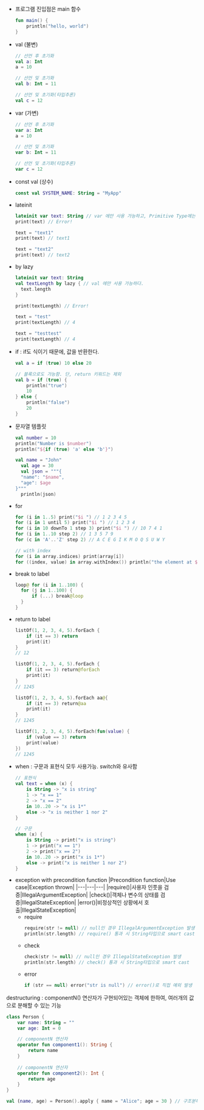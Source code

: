 - 프로그램 진입점은 main 함수
  ```kotlin
  fun main() {
      println("hello, world")
  }
  ```
- val (불변)
  ```kotlin
  // 선언 후 초기화
  val a: Int
  a = 10

  // 선언 및 초기화
  val b: Int = 11

  // 선언 및 초기화(타입추론)
  val c = 12
  ```
- var (가변)
  ```kotlin
  // 선언 후 초기화
  var a: Int
  a = 10

  // 선언 및 초기화
  var b: Int = 11

  // 선언 및 초기화(타입추론)
  var c = 12
  ```
- const val (상수)
  ```kotlin
  const val SYSTEM_NAME: String = "MyApp"
  ```
- lateinit
  ```kotlin
  lateinit var text: String // var 에만 사용 가능하고, Primitive Type에는 사용할 수 없다
  print(text) // Error!

  text = "text1"
  print(text) // text1

  text = "text2"
  print(text) // text2
  ```
- by lazy
  ```kotlin
  lateinit var text: String
  val textLength by lazy { // val 에만 사용 가능하다.
    text.length
  }

  print(textLength) // Error!

  text = "test"
  print(textLength) // 4

  text = "testtest"
  print(textLength) // 4
  ```
- if : if도 식이기 때문에, 값을 반환한다.  
  ```kotlin
  val a = if (true) 10 else 20

  // 블록으로도 가능함. 단, return 키워드는 제외
  val b = if (true) {
      println("true")
      10
  } else {
      println("false")
      20
  }
  ```
- 문자열 템플릿
  ```kotlin
  val number = 10
  println("Number is $number")
  println("${if (true) 'a' else 'b'}")
  
  val name = "John"
    val age = 30
    val json = """{
    "name": "$name",
    "age": $age
  }"""
    println(json)
  ```
- for
  ```kotlin
  for (i in 1..5) print("$i ") // 1 2 3 4 5
  for (i in 1 until 5) print("$i ") // 1 2 3 4
  for (i in 10 downTo 1 step 3) print("$i ") // 10 7 4 1
  for (i in 1..10 step 2) // 1 3 5 7 9
  for (c in 'A'..'Z' step 2) // A C E G I K M O Q S U W Y

  // with index
  for (i in array.indices) print(array[i])
  for ((index, value) in array.withIndex()) println("the element at $index is $value")
  ```
- break to label
  ```kotlin
  loop@ for (i in 1..100) {
    for (j in 1..100) {
        if (...) break@loop
    }
  }
  ```
- return to label
  ```kotlin
  listOf(1, 2, 3, 4, 5).forEach {
      if (it == 3) return
      print(it)
  }
  // 12

  listOf(1, 2, 3, 4, 5).forEach {
      if (it == 3) return@forEach
      print(it)
  }
  // 1245

  listOf(1, 2, 3, 4, 5).forEach aa@{
      if (it == 3) return@aa
      print(it)
  }
  // 1245

  listOf(1, 2, 3, 4, 5).forEach(fun(value) {
      if (value == 3) return
      print(value)
  })
  // 1245
  ```
- when : 구문과 표현식 모두 사용가능. switch와 유사함
  ```kotlin
  // 표현식
  val text = when (x) {
      is String -> "x is string"
      1 -> "x == 1"
      2 -> "x == 2"
      in 10..20 -> "x is 1*"
      else -> "x is neither 1 nor 2"
  }

  // 구문
  when (x) {
      is String -> print("x is string")
      1 -> print("x == 1")
      2 -> print("x == 2")
      in 10..20 -> print("x is 1*")
      else -> print("x is neither 1 nor 2")
  }
  ```
- exception with precondition function
  |Precondition function|Use case|Exception thrown|
  |---|---|---|
  |require()|사용자 인풋을 검증|IllegalArgumentException|
  |check()|객체나 변수의 상태를 검증|IllegalStateException|
  |error()|비정상적인 상황에서 호출|IllegalStateException|
  - require
    ```kotlin
    require(str != null) // null인 경우 IllegalArgumentException 발생
    println(str.length) // require() 통과 시 String타입으로 smart cast
    ```
  - check
    ```kotlin
    check(str != null) // null인 경우 IllegalStateException 발생
    println(str.length) // check() 통과 시 String타입으로 smart cast
    ```
  - error
    ```kotlin
    if (str == null) error("str is null") // error()로 직접 예외 발생
    ```
destructuring : componentN() 연산자가 구현되어있는 객체에 한하여, 여러개의 값으로 분해할 수 있는 기능
  ```kotlin
  class Person {
      var name: String = ""
      var age: Int = 0

      // componentN 연산자
      operator fun component1(): String {
          return name
      }
      
      // componentN 연산자  
      operator fun component2(): Int {
          return age
      }
  }

  val (name, age) = Person().apply { name = "Alice"; age = 30 } // 구조분해
  ```